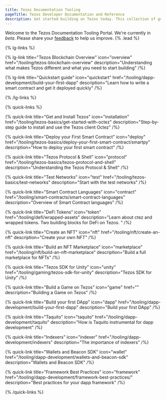 ```yaml
---
title: Tezos Documentation Tooling
pageTitle: Tezos Developer Documentation and Reference
description: Get started building on Tezos today. This collection of guides will take you through writing your first smart contract, using the Unity SDK, and building an NFT Marketplace.
---
```


Welcome to the Tezos Documentation Tooling Portal. We're currently in _beta_. Please share your [feedback](https://github.com/trilitech/tezos-developer-docs/issues/new/choose) to help us improve. {% .lead %}

{% lg-links %}

{% lg-link title="Tezos Blockchain Overview" icon="overview" href="/tooling/tezos-blockchain-overview" description="Understanding what makes Tezos different and what you need to start building" /%}

{% lg-link title="Quickstart guide" icon="quickstart" href="/tooling/dapp-development/build-your-first-dapp" description="Learn how to write a smart contract and get it deployed quickly" /%}

{% /lg-links %}

{% quick-links %}

{% quick-link title="Get and Install Tezos" icon="installation" href="/tooling/tezos-basics/get-started-with-octez" description="Step-by-step guide to install and use the Tezos client Octez" /%}

{% quick-link title="Deploy your First Smart Contract" icon="deploy" href="/tooling/tezos-basics/deploy-your-first-smart-contract/smartpy" description="How to deploy your first smart contract" /%}

{% quick-link title="Tezos Protocol & Shell" icon="protocol" href="/tooling/tezos-basics/tezos-protocol-and-shell" description="Understanding the Tezos Protocol & Shell" /%}

{% quick-link title="Test Networks" icon="test" href="/tooling/tezos-basics/test-networks" description="Start with the test networks" /%}

{% quick-link title="Smart Contract Languages" icon="contract" href="/tooling/smart-contracts/smart-contract-languages" description="Overview of Smart Contract languages" /%}

{% quick-link title="DeFi Tokens" icon="token" href="/tooling/defi/wrapped-assets" description="Learn about ctez and wrapped tokens. Two building blocks for DeFi on Tezos. " /%}

{% quick-link title="Create an NFT" icon="nft" href="/tooling/nft/create-an-nft" description="Create your own NFT" /%}

{% quick-link title="Build an NFT Marketplace" icon="marketplace" href="/tooling/nft/build-an-nft-marketplace" description="Build a full marketplace for NFTs" /%}

{% quick-link title="Tezos SDK for Unity" icon="unity" href="/tooling/gaming/tezos-sdk-for-unity" description="Tezos SDK for Unity" /%}

{% quick-link title="Build a Game on Tezos" icon="game" href="" description="Building a Game on Tezos" /%}

{% quick-link title="Build your first DApp" icon="dapp" href="/tooling/dapp-development/build-your-first-dapp" description="Build your first DApp" /%}

{% quick-link title="Taquito" icon="taquito" href="/tooling/dapp-development/taquito" description="How is Taquito instrumental for dapp development" /%}

{% quick-link title="Indexers" icon="indexer" href="/tooling/dapp-development/indexers" description="The importance of indexers" /%}

{% quick-link title="Wallets and Beacon SDK" icon="wallet" href="/tooling/dapp-development/wallets-and-beacon-sdk" description="Wallets and Beacon SDK" /%}

{% quick-link title="Framework Best Practices" icon="framework" href="/tooling/dapp-development/framework-best-practices/" description="Best practices for your dapp framework" /%}

{% /quick-links %}
